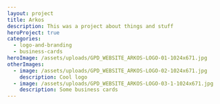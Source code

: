 ```yaml
---
layout: project
title: Arkos
description: This was a project about things and stuff
heroProject: true
categories:
  - logo-and-branding
  - business-cards
heroImage: /assets/uploads/GPD_WEBSITE_ARKOS-LOGO-01-1024x671.jpg
otherImages:
  - image: /assets/uploads/GPD_WEBSITE_ARKOS-LOGO-02-1024x671.jpg
    description: Cool logo
  - image: /assets/uploads/GPD_WEBSITE_ARKOS-LOGO-03-1-1024x671.jpg
    description: Some business cards
---
```

